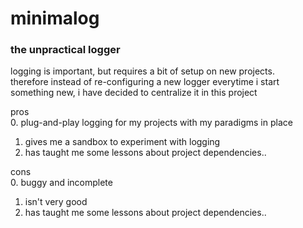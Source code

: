 # minimalog
### the unpractical logger

logging is important, but requires a bit of setup on new projects.  
therefore instead of re-configuring a new logger everytime i start  
something new, i have decided to centralize it in this project  

pros  
0. plug-and-play logging for my projects with my paradigms in place  
1. gives me a sandbox to experiment with logging  
2. has taught me some lessons about project dependencies..  

cons  
0. buggy and incomplete  
1. isn't very good  
2. has taught me some lessons about project dependencies..  

